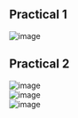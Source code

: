 ## Practical 1
![image](https://github.com/user-attachments/assets/058cbc47-126d-43a8-bed0-fbff07265dba)

## Practical 2
![image](https://github.com/user-attachments/assets/be02f9af-dd51-4793-82f2-01250657edb9) \
![image](https://github.com/user-attachments/assets/589e3b55-2f85-4ea6-9275-d5e6e5f431e1) \
![image](https://github.com/user-attachments/assets/e8fb6463-561f-4e3d-bae2-c1cabad61d8e)


